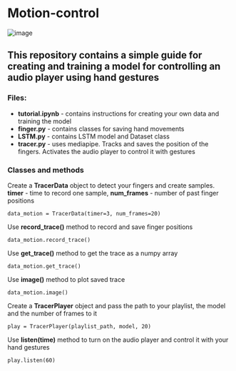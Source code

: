 # Motion-control
![image](https://user-images.githubusercontent.com/89237314/185569686-482c8c65-fe32-423e-af74-693ed5d1d880.png)

## This repository contains a simple guide for creating and training a model for controlling an audio player using hand gestures

### Files:

- **tutorial.ipynb** - contains instructions for creating your own data and training the model
- **finger.py** - contains classes for saving hand movements
- **LSTM.py** - contains LSTM model and Dataset class
- **tracer.py** - uses mediapipe. Tracks and saves the position of the fingers. Activates the audio player to control it with gestures

### Classes and methods
Create a **TracerData** object to detect your fingers and create samples. **timer** - time to record one sample, **num_frames** - number of past finger positions 

    data_motion = TracerData(timer=3, num_frames=20)
    
Use **record_trace()** method to record and save finger positions

    data_motion.record_trace()

Use **get_trace()** method to get the trace as a numpy array

    data_motion.get_trace()
    
Use **image()** method to plot saved trace

    data_motion.image()
    
Create a **TracerPlayer** object and pass the path to your playlist, the model and the number of frames to it

    play = TracerPlayer(playlist_path, model, 20)
    
Use **listen(time)** method to turn on the audio player and control it with your hand gestures

    play.listen(60)


